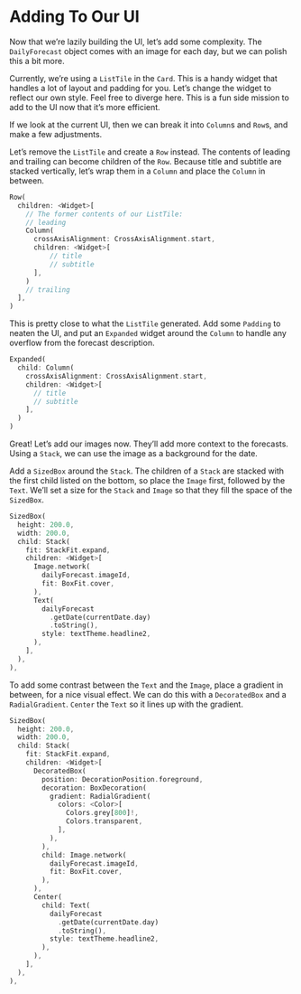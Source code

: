 # Adding To Our UI

Now that we’re lazily building the UI, let’s add some complexity.
The `DailyForecast` object comes with an image for each day, but
we can polish this a bit more. 

Currently, we’re using a `ListTile` in the `Card`. This is a
handy widget that handles a lot of layout and padding for you.
Let’s change the widget to reflect our own style. Feel free to
diverge here. This is a fun side mission to add to the UI now
that it’s more efficient. 

If we look at the current UI, then we can break it into
`Column`s and `Row`s, and make a few adjustments. 

Let’s remove the `ListTile` and create a `Row` instead.
The contents of leading and trailing can become children
of the `Row`. Because title and subtitle are stacked
vertically, let’s wrap them in a `Column` and place the
`Column` in between.

```dart
Row( 
  children: <Widget>[
    // The former contents of our ListTile:
    // leading
    Column(
      crossAxisAlignment: CrossAxisAlignment.start,
      children: <Widget>[
          // title
          // subtitle
      ],
    )
    // trailing
  ],
)
```

This is pretty close to what the `ListTile` generated. Add some
`Padding` to neaten the UI, and put an `Expanded` widget around
the `Column` to handle any overflow from the forecast description.

```dart
Expanded(
  child: Column(
    crossAxisAlignment: CrossAxisAlignment.start,
    children: <Widget>[
      // title
      // subtitle
    ],
  )
)
```

Great! Let’s add our images now. They’ll add more context to the
forecasts. Using a `Stack`, we can use the image as a background
for the date. 

Add a `SizedBox` around the `Stack`. The children of a `Stack` are
stacked with the first child listed on the bottom, so place the
`Image` first, followed by the `Text`. We’ll set a size for the
`Stack` and `Image` so that they fill the space of the `SizedBox`.

```dart
SizedBox(
  height: 200.0,
  width: 200.0,
  child: Stack(
    fit: StackFit.expand,
    children: <Widget>[
      Image.network(
        dailyForecast.imageId,
        fit: BoxFit.cover,
      ),
      Text(
        dailyForecast
          .getDate(currentDate.day)
          .toString(),
        style: textTheme.headline2,
      ),
    ],
  ),
),
```

To add some contrast between the `Text` and the `Image`, place a gradient
in between, for a nice visual effect. We can do this with a `DecoratedBox`
and a `RadialGradient`. `Center` the `Text` so it lines up with the gradient.

```dart
SizedBox(
  height: 200.0,
  width: 200.0,
  child: Stack(
    fit: StackFit.expand,
    children: <Widget>[
      DecoratedBox(
        position: DecorationPosition.foreground,
        decoration: BoxDecoration(
          gradient: RadialGradient(
            colors: <Color>[
              Colors.grey[800]!,
              Colors.transparent,
            ],
          ),
        ),
        child: Image.network(
          dailyForecast.imageId,
          fit: BoxFit.cover,
        ),
      ),
      Center(
        child: Text(
          dailyForecast
            .getDate(currentDate.day)
            .toString(),
          style: textTheme.headline2,
        ),
      ),
    ],
  ),
),
```